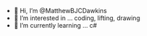 - 👋 Hi, I’m @MatthewBJCDawkins
- 👀 I’m interested in ... coding, lifting, drawing
- 🌱 I’m currently learning ... c#

<!---
MatthewBJCDawkins/MatthewBJCDawkins is a ✨ special ✨ repository because its `README.md` (this file) appears on your GitHub profile.
You can click the Preview link to take a look at your changes.
--->
